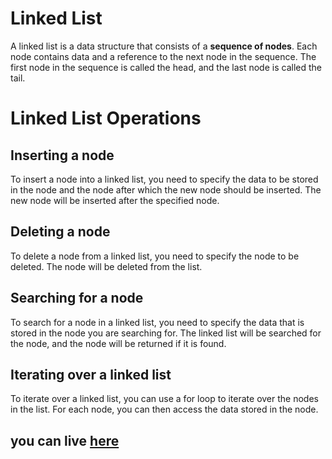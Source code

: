 # Linked List

A linked list is a data structure that consists of a **sequence of nodes**. Each node contains data and a reference to the next node in the sequence. The first node in the sequence is called the head, and the last node is called the tail.

# Linked List Operations

## Inserting a node

To insert a node into a linked list, you need to specify the data to be stored in the node and the node after which the new node should be inserted. The new node will be inserted after the specified node.

## Deleting a node

To delete a node from a linked list, you need to specify the node to be deleted. The node will be deleted from the list.

## Searching for a node

To search for a node in a linked list, you need to specify the data that is stored in the node you are searching for. The linked list will be searched for the node, and the node will be returned if it is found.

## Iterating over a linked list

To iterate over a linked list, you can use a for loop to iterate over the nodes in the list. For each node, you can then access the data stored in the node.

## you can live [here](https://shyam-brs.github.io/linkedlist/)
